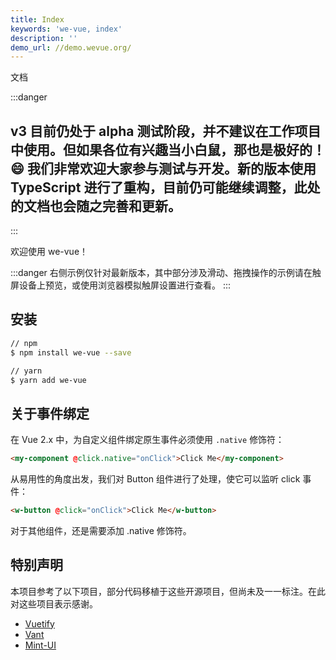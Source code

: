 ```yaml
---
title: Index
keywords: 'we-vue, index'
description: ''
demo_url: //demo.wevue.org/
---
```


文档


:::danger
## **v3 目前仍处于 alpha 测试阶段，并不建议在工作项目中使用。但如果各位有兴趣当小白鼠，那也是极好的！:smile: 我们非常欢迎大家参与测试与开发。新的版本使用 TypeScript 进行了重构，目前仍可能继续调整，此处的文档也会随之完善和更新。**
:::

欢迎使用 we-vue！

:::danger
右侧示例仅针对最新版本，其中部分涉及滑动、拖拽操作的示例请在触屏设备上预览，或使用浏览器模拟触屏设置进行查看。
:::

## 安装

```bash
// npm
$ npm install we-vue --save

// yarn
$ yarn add we-vue
```

## 关于事件绑定

在 Vue 2.x 中，为自定义组件绑定原生事件必须使用 `.native` 修饰符：

```html
<my-component @click.native="onClick">Click Me</my-component>
```

从易用性的角度出发，我们对 Button 组件进行了处理，使它可以监听 click 事件：

```html
<w-button @click="onClick">Click Me</w-button>
```

对于其他组件，还是需要添加 .native 修饰符。

## 特别声明

本项目参考了以下项目，部分代码移植于这些开源项目，但尚未及一一标注。在此对这些项目表示感谢。

- [Vuetify](https://github.com/vuetifyjs/vuetify)
- [Vant](https://github.com/youzan/vant)
- [Mint-UI](http://mint-ui.github.io/#!/zh-cn)
